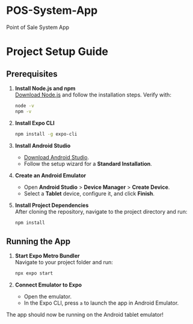 # POS-System-App
Point of Sale System App 

# Project Setup Guide

## Prerequisites

1. **Install Node.js and npm**  
   [Download Node.js](https://nodejs.org/) and follow the installation steps. Verify with:
   ```bash
   node -v
   npm -v
   ```

2. **Install Expo CLI**
   ```bash
   npm install -g expo-cli
   ```

3. **Install Android Studio**  
   - [Download Android Studio](https://developer.android.com/studio).
   - Follow the setup wizard for a **Standard Installation**.

4. **Create an Android Emulator**
   - Open **Android Studio** > **Device Manager** > **Create Device**.
   - Select a **Tablet** device, configure it, and click **Finish**.

5. **Install Project Dependencies**  
   After cloning the repository, navigate to the project directory and run:
   ```bash
   npm install
   ```

## Running the App

1. **Start Expo Metro Bundler**  
   Navigate to your project folder and run:
   ```bash
   npx expo start
   ```

2. **Connect Emulator to Expo**
   - Open the emulator.
   - In the Expo CLI, press `a` to launch the app in Android Emulator.

The app should now be running on the Android tablet emulator!